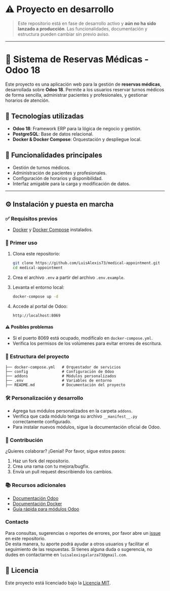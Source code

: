 # **⚠️ Proyecto en desarrollo**

> Este repositorio está en fase de desarrollo activo y **aún no ha sido lanzado a producción**. Las funcionalidades, documentación y estructura pueden cambiar sin previo aviso.

---

# 🏥 Sistema de Reservas Médicas - Odoo 18

Este proyecto es una aplicación web para la gestión de **reservas médicas**, desarrollada sobre **Odoo 18**. Permite a los usuarios reservar turnos médicos de forma sencilla, administrar pacientes y profesionales, y gestionar horarios de atención.

## 🚀 Tecnologías utilizadas

- **Odoo 18**: Framework ERP para la lógica de negocio y gestión.
- **PostgreSQL**: Base de datos relacional.
- **Docker & Docker Compose**: Orquestación y despliegue local.

## 🧪 Funcionalidades principales

- Gestión de turnos médicos.
- Administración de pacientes y profesionales.
- Configuración de horarios y disponibilidad.
- Interfaz amigable para la carga y modificación de datos.

---

## ⚙️ Instalación y puesta en marcha

### ✅ Requisitos previos

- [Docker](https://docs.docker.com/get-docker/) y [Docker Compose](https://docs.docker.com/compose/install/) instalados.

### 🚨 Primer uso

1. Clona este repositorio:

   ```bash
   git clone https://github.com/LuisAlexis73/medical-appointment.git
   cd medical-appointment
   ```

2. Crea el archivo `.env` a partir del archivo `.env.example`.

3. Levanta el entorno local:

   ```bash
   docker-compose up -d
   ```

4. Accede al portal de Odoo:
   ```
   http://localhost:8069
   ```

#### ⚠️ Posibles problemas

- Si el puerto 8069 está ocupado, modifícalo en `docker-compose.yml`.
- Verifica los permisos de los volúmenes para evitar errores de escritura.

### 📁 Estructura del proyecto

```
├── docker-compose.yml   # Orquestador de servicios
├── config               # Configuración de Odoo
├── addons               # Módulos personalizados
├── .env                 # Variables de entorno
├── README.md            # Documentación del proyecto
```

### 🛠️ Personalización y desarrollo

- Agrega tus módulos personalizados en la carpeta `addons`.
- Verifica que cada módulo tenga su archivo `__manifest__.py` correctamente configurado.
- Para instalar nuevos módulos, sigue la documentación oficial de Odoo.

### 🤝 Contribución

¿Quieres colaborar? ¡Genial! Por favor, sigue estos pasos:

1. Haz un fork del repositorio.
2. Crea una rama con tu mejora/bugfix.
3. Envía un pull request describiendo los cambios.

### 📚 Recursos adicionales

- [Documentación Odoo](https://www.odoo.com/documentation/18.0/)
- [Documentación Docker](https://docs.docker.com/)
- [Guía rápida para módulos Odoo](https://www.odoo.com/documentation/18.0/reference/addons.html)

### Contacto

Para consultas, sugerencias o reportes de errores, por favor abre un [issue](https://github.com/LuisAlexis73/medical-appointment/issues) en este repositorio.  
De esta manera, tu aporte podrá ayudar a otros usuarios y facilitar el seguimiento de las respuestas.
Si tienes alguna duda o sugerencia, no dudes en contactarme en `luisalexisgalarza73@gmail.com`.

## 📝 Licencia

Este proyecto está licenciado bajo la [Licencia MIT](LICENSE).
